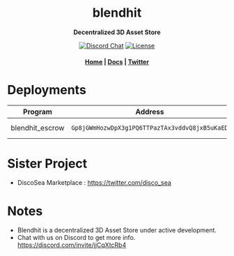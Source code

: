 <div align="center">
  <h1>blendhit</h1>

  <p>
    <strong>Decentralized 3D Asset Store</strong>
  </p>

  <p>
    <a href="https://discord.gg/jjCqXtcRb4"><img alt="Discord Chat" src="https://img.shields.io/discord/889725689543143425?color=blueviolet" /></a>
    <a href="https://www.gnu.org/licenses/agpl-3.0.en.html"><img alt="License" src="https://img.shields.io/github/license/clockwork-xyz/clockwork?color=turquoise" /></a>
  </p>

  <h4>
    <a href="https://blendhit.com/">Home</a>
    <span> | </span>
    <a href="https://blendhit.com/docs">Docs</a>
    <span> | </span>
    <a href="https://twitter.com/disco_sea">Twitter</a>
  </h4>  
</div>


# Deployments
| Program | Address| Devnet | Mainnet |
| ------- | ------ | ------ | ------- |
| blendhit_escrow | `Gp8jGWmHozwDpX3g1PQ6TTPazTAx3vddvQ8jxB5uKaED` | [v0.0.0](https://explorer.solana.com/address/Gp8jGWmHozwDpX3g1PQ6TTPazTAx3vddvQ8jxB5uKaED?cluster=devnet) | coming soon |

# Sister Project 
- DiscoSea Marketplace : https://twitter.com/disco_sea

# Notes
- Blendhit is a decentralized 3D Asset Store under active development. 
- Chat with us on Discord to get more info. https://discord.com/invite/jjCqXtcRb4
